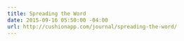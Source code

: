 ```yaml
---
title: Spreading the Word
date: 2015-09-16 05:50:00 -04:00
url: http://cushionapp.com/journal/spreading-the-word/
---
```


